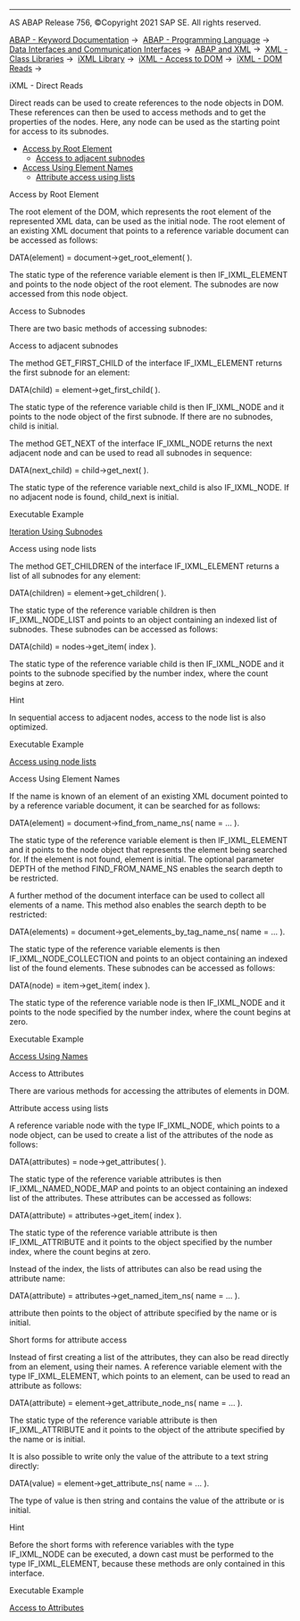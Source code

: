   

* * *

AS ABAP Release 756, ©Copyright 2021 SAP SE. All rights reserved.

[ABAP - Keyword Documentation](javascript:call_link\('abenabap.htm'\)) →  [ABAP - Programming Language](javascript:call_link\('abenabap_reference.htm'\)) →  [Data Interfaces and Communication Interfaces](javascript:call_link\('abenabap_data_communication.htm'\)) →  [ABAP and XML](javascript:call_link\('abenabap_xml.htm'\)) →  [XML - Class Libraries](javascript:call_link\('abenabap_xml_libs.htm'\)) →  [iXML Library](javascript:call_link\('abenabap_ixml_lib.htm'\)) →  [iXML - Access to DOM](javascript:call_link\('abenabap_ixml_lib_dom_access.htm'\)) →  [iXML - DOM Reads](javascript:call_link\('abenabap_ixml_lib_dom_access_read.htm'\)) → 

iXML - Direct Reads

Direct reads can be used to create references to the node objects in DOM. These references can then be used to access methods and to get the properties of the nodes. Here, any node can be used as the starting point for access to its subnodes.

-   [Access by Root Element](#abenabap-ixml-lib-dom-direct-read-1-------access-to-subnodes---@ITOC@@ABENABAP_IXML_LIB_DOM_DIRECT_READ_2)
    -   [Access to adjacent subnodes](#abenabap-ixml-lib-dom-direct-read-3-----------access-using-node-lists---@ITOC@@ABENABAP_IXML_LIB_DOM_DIRECT_READ_4)
-   [Access Using Element Names](#abenabap-ixml-lib-dom-direct-read-5-------access-to-attributes---@ITOC@@ABENABAP_IXML_LIB_DOM_DIRECT_READ_6)
    -   [Attribute access using lists](#abenabap-ixml-lib-dom-direct-read-7-----------short-forms-for-attribute-access---@ITOC@@ABENABAP_IXML_LIB_DOM_DIRECT_READ_8)

Access by Root Element

The root element of the DOM, which represents the root element of the represented XML data, can be used as the initial node. The root element of an existing XML document that points to a reference variable document can be accessed as follows:

DATA(element) = document->get\_root\_element( ).

The static type of the reference variable element is then IF\_IXML\_ELEMENT and points to the node object of the root element. The subnodes are now accessed from this node object.

Access to Subnodes

There are two basic methods of accessing subnodes:

Access to adjacent subnodes

The method GET\_FIRST\_CHILD of the interface IF\_IXML\_ELEMENT returns the first subnode for an element:

DATA(child) = element->get\_first\_child( ).

The static type of the reference variable child is then IF\_IXML\_NODE and it points to the node object of the first subnode. If there are no subnodes, child is initial.

The method GET\_NEXT of the interface IF\_IXML\_NODE returns the next adjacent node and can be used to read all subnodes in sequence:

DATA(next\_child) = child->get\_next( ).

The static type of the reference variable next\_child is also IF\_IXML\_NODE. If no adjacent node is found, child\_next is initial.

Executable Example

[Iteration Using Subnodes](javascript:call_link\('abenixml_child_nodes_abexa.htm'\))

Access using node lists

The method GET\_CHILDREN of the interface IF\_IXML\_ELEMENT returns a list of all subnodes for any element:

DATA(children) = element->get\_children( ).

The static type of the reference variable children is then IF\_IXML\_NODE\_LIST and points to an object containing an indexed list of subnodes. These subnodes can be accessed as follows:

DATA(child) = nodes->get\_item( index ).

The static type of the reference variable child is then IF\_IXML\_NODE and it points to the subnode specified by the number index, where the count begins at zero.

Hint

In sequential access to adjacent nodes, access to the node list is also optimized.

Executable Example

[Access using node lists](javascript:call_link\('abenixml_node_list_abexa.htm'\))

Access Using Element Names

If the name is known of an element of an existing XML document pointed to by a reference variable document, it can be searched for as follows:

DATA(element) = document->find\_from\_name\_ns( name = ... ).

The static type of the reference variable element is then IF\_IXML\_ELEMENT and it points to the node object that represents the element being searched for. If the element is not found, element is initial. The optional parameter DEPTH of the method FIND\_FROM\_NAME\_NS enables the search depth to be restricted.

A further method of the document interface can be used to collect all elements of a name. This method also enables the search depth to be restricted:

DATA(elements) = document->get\_elements\_by\_tag\_name\_ns( name = ... ).

The static type of the reference variable elements is then IF\_IXML\_NODE\_COLLECTION and points to an object containing an indexed list of the found elements. These subnodes can be accessed as follows:

DATA(node) = item->get\_item( index ).

The static type of the reference variable node is then IF\_IXML\_NODE and it points to the node specified by the number index, where the count begins at zero.

Executable Example

[Access Using Names](javascript:call_link\('abenixml_node_names_abexa.htm'\))

Access to Attributes

There are various methods for accessing the attributes of elements in DOM.

Attribute access using lists

A reference variable node with the type IF\_IXML\_NODE, which points to a node object, can be used to create a list of the attributes of the node as follows:

DATA(attributes) = node->get\_attributes( ).

The static type of the reference variable attributes is then IF\_IXML\_NAMED\_NODE\_MAP and points to an object containing an indexed list of the attributes. These attributes can be accessed as follows:

DATA(attribute) = attributes->get\_item( index ).

The static type of the reference variable attribute is then IF\_IXML\_ATTRIBUTE and it points to the object specified by the number index, where the count begins at zero.

Instead of the index, the lists of attributes can also be read using the attribute name:

DATA(attribute) = attributes->get\_named\_item\_ns( name = ... ).

attribute then points to the object of attribute specified by the name or is initial.

Short forms for attribute access

Instead of first creating a list of the attributes, they can also be read directly from an element, using their names. A reference variable element with the type IF\_IXML\_ELEMENT, which points to an element, can be used to read an attribute as follows:

DATA(attribute) = element->get\_attribute\_node\_ns( name = ... ).

The static type of the reference variable attribute is then IF\_IXML\_ATTRIBUTE and it points to the object of the attribute specified by the name or is initial.

It is also possible to write only the value of the attribute to a text string directly:

DATA(value) = element->get\_attribute\_ns( name = ... ).

The type of value is then string and contains the value of the attribute or is initial.

Hint

Before the short forms with reference variables with the type IF\_IXML\_NODE can be executed, a down cast must be performed to the type IF\_IXML\_ELEMENT, because these methods are only contained in this interface.

Executable Example

[Access to Attributes](javascript:call_link\('abenixml_attributes_abexa.htm'\))
